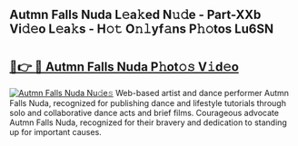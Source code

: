 ## Autmn Falls Nuda L𝚎a𝚔ed N𝚞𝚍e - Part-XXb Vi𝚍𝚎o L𝚎a𝚔s - H𝚘𝚝 O𝚗𝚕yf𝚊ns P𝚑𝚘tos Lu6SN

# <h2><a href="http://kfbrlj.oniu.top/?m=Autmn+Falls+Nuda">🔗👉 🔴 Autmn Falls Nuda P𝚑ot𝚘𝚜 V𝚒d𝚎o</a></h2>

[![Autmn Falls Nuda Nu𝚍e𝚜](https://i.imgur.com/0qMVB7G.gif)](http://kfbrlj.oniu.top/?m=Autmn+Falls+Nuda)
Web-based artist and dance performer Autmn Falls Nuda, recognized for publishing dance and lifestyle tutorials through solo and collaborative dance acts and brief films. Courageous advocate Autmn Falls Nuda, recognized for their bravery and dedication to standing up for important causes.  
